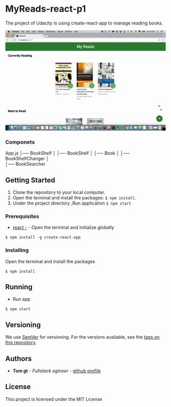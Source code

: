 # MyReads-react-p1

The project of Udacity is using create-react-app to manage reading books. 

![correct-use-of-state.gif](public/correct-use-of-state.gif)

### Componets

App.js
│── BookShelf
│   │── BookShelf
│       │── Book
│           │── BookShelfChanger
│   
│── BookSearcher

## Getting Started


1. Clone the repository to your local computer.
2. Open the terminal and install the packages: `$ npm install`.
3. Under the project directory ,Run application `$ npm start`



### Prerequisites

* [react -](https://github.com/facebook/create-react-app) - Open the terminal and initialize globally
```
$ npm install -g create-react-app
```

### Installing

Open the terminal and install the packages

```
$ npm install

```

## Running

 - Run app

```
$ npm start
```


## Versioning

We use [SemVer](http://semver.org/) for versioning. For the versions available, see the [tags on this repository](https://github.com/your/project/tags).

## Authors

* **Tom gt** - *Fullstack egineer* - [github profile](https://github.com/tomgtqq)


## License

This project is licensed under the MIT License
